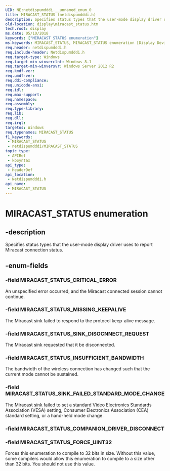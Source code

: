 ```yaml
---
UID: NE:netdispumdddi.__unnamed_enum_0
title: MIRACAST_STATUS (netdispumdddi.h)
description: Specifies status types that the user-mode display driver uses to report Miracast connection status.
old-location: display\miracast_status.htm
tech.root: display
ms.date: 05/10/2018
keywords: ["MIRACAST_STATUS enumeration"]
ms.keywords: MIRACAST_STATUS, MIRACAST_STATUS enumeration [Display Devices], MIRACAST_STATUS_CRITICAL_ERROR, MIRACAST_STATUS_FORCE_UINT32, MIRACAST_STATUS_INSUFFICIENT_BANDWIDTH, MIRACAST_STATUS_MISSING_KEEPALIVE, MIRACAST_STATUS_SINK_DISOCNNECT_REQUEST, MIRACAST_STATUS_SINK_FAILED_STANDARD_MODE_CHANGE, display.miracast_status, netdispumdddi/MIRACAST_STATUS, netdispumdddi/MIRACAST_STATUS_CRITICAL_ERROR, netdispumdddi/MIRACAST_STATUS_FORCE_UINT32, netdispumdddi/MIRACAST_STATUS_INSUFFICIENT_BANDWIDTH, netdispumdddi/MIRACAST_STATUS_MISSING_KEEPALIVE, netdispumdddi/MIRACAST_STATUS_SINK_DISOCNNECT_REQUEST, netdispumdddi/MIRACAST_STATUS_SINK_FAILED_STANDARD_MODE_CHANGE
req.header: netdispumdddi.h
req.include-header: Netdispumdddi.h
req.target-type: Windows
req.target-min-winverclnt: Windows 8.1
req.target-min-winversvr: Windows Server 2012 R2
req.kmdf-ver: 
req.umdf-ver: 
req.ddi-compliance: 
req.unicode-ansi: 
req.idl: 
req.max-support: 
req.namespace: 
req.assembly: 
req.type-library: 
req.lib: 
req.dll: 
req.irql: 
targetos: Windows
req.typenames: MIRACAST_STATUS
f1_keywords:
 - MIRACAST_STATUS
 - netdispumdddi/MIRACAST_STATUS
topic_type:
 - APIRef
 - kbSyntax
api_type:
 - HeaderDef
api_location:
 - Netdispumdddi.h
api_name:
 - MIRACAST_STATUS
---
```


# MIRACAST_STATUS enumeration


## -description

Specifies status types  that the user-mode display driver uses to report Miracast connection status.

## -enum-fields

### -field MIRACAST_STATUS_CRITICAL_ERROR

An unspecified error occurred, and the Miracast connected session cannot continue.

### -field MIRACAST_STATUS_MISSING_KEEPALIVE

The Miracast sink failed to respond to the protocol keep-alive message.

### -field MIRACAST_STATUS_SINK_DISOCNNECT_REQUEST

The Miracast sink requested that it be disconnected.

### -field MIRACAST_STATUS_INSUFFICIENT_BANDWIDTH

The bandwidth of the wireless connection has changed such that the current mode cannot be sustained.

### -field MIRACAST_STATUS_SINK_FAILED_STANDARD_MODE_CHANGE

The Miracast sink failed to set a standard Video Electronics Standards Association (VESA) setting, Consumer Electronics Association (CEA) standard setting, or a hand-held mode change.

### -field MIRACAST_STATUS_COMPANION_DRIVER_DISCONNECT

### -field MIRACAST_STATUS_FORCE_UINT32

Forces this enumeration to compile to 32 bits in size. Without this value, some compilers would allow this enumeration to compile to a size other than 32 bits. You should not use this value.

